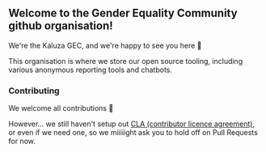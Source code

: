 ## Welcome to the Gender Equality Community github organisation!

We're the Kaluza GEC, and we're happy to see you here 👋

This organisation is where we store our open source tooling, including various anonymous reporting tools and chatbots.

### Contributing

We welcome all contributions 🥹

However... we still haven't setup out [CLA (contributor licence agreement)](https://en.wikipedia.org/wiki/Contributor_License_Agreement), or even if we need one, so we miiiiight ask you to hold off on Pull Requests for now.

<!--

**Here are some ideas to get you started:**

🙋‍♀️ A short introduction - what is your organization all about?
🌈 Contribution guidelines - how can the community get involved?
👩‍💻 Useful resources - where can the community find your docs? Is there anything else the community should know?
🍿 Fun facts - what does your team eat for breakfast?
🧙 Remember, you can do mighty things with the power of [Markdown](https://docs.github.com/github/writing-on-github/getting-started-with-writing-and-formatting-on-github/basic-writing-and-formatting-syntax)
-->
